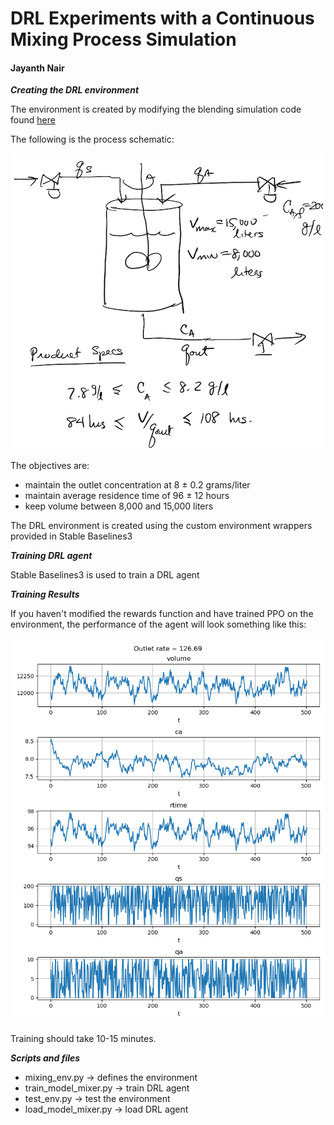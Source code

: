# DRL Experiments with a Continuous Mixing Process Simulation

#### Jayanth Nair


***Creating the DRL environment***

The environment is created by modifying the blending simulation code found [here][repo]

The following is the process schematic:

![schematic](./Continuous-Mixed-Tank.png "Process Schematic")

The objectives are:

- maintain the outlet concentration at 8 ± 0.2 grams/liter
- maintain average residence time of 96 ± 12 hours
- keep volume between 8,000 and 15,000 liters

The DRL environment is created using the custom environment wrappers provided in Stable Baselines3

***Training DRL agent***

Stable Baselines3 is used to train a DRL agent

***Training Results***

If you haven't modified the rewards function and have trained PPO on the environment, the performance of the agent will look something like this:

![performance](./agent_performance.png "Agent Performance")

Training should take 10-15 minutes.

***Scripts and files***
- mixing_env.py -> defines the environment
- train_model_mixer.py -> train DRL agent
- test_env.py -> test the environment
- load_model_mixer.py -> load DRL agent






















[repo]: <https://jckantor.github.io/CBE30338/02.04-Continuous-Product-Blending.html>